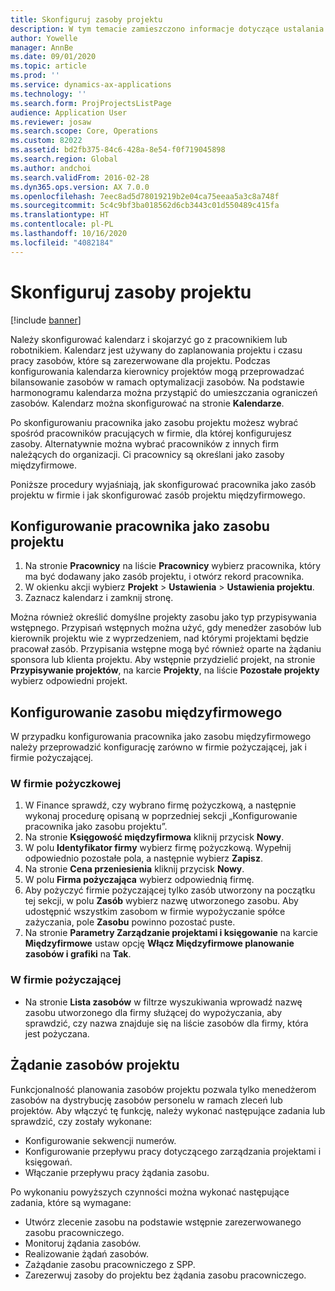 ```yaml
---
title: Skonfiguruj zasoby projektu
description: W tym temacie zamieszczono informacje dotyczące ustalania lub żądania zasobów w ramach projektu.
author: Yowelle
manager: AnnBe
ms.date: 09/01/2020
ms.topic: article
ms.prod: ''
ms.service: dynamics-ax-applications
ms.technology: ''
ms.search.form: ProjProjectsListPage
audience: Application User
ms.reviewer: josaw
ms.search.scope: Core, Operations
ms.custom: 82022
ms.assetid: bd2fb375-84c6-428a-8e54-f0f719045898
ms.search.region: Global
ms.author: andchoi
ms.search.validFrom: 2016-02-28
ms.dyn365.ops.version: AX 7.0.0
ms.openlocfilehash: 7eec8ad5d78019219b2e04ca75eeaa5a3c8a748f
ms.sourcegitcommit: 5c4c9bf3ba018562d6cb3443c01d550489c415fa
ms.translationtype: HT
ms.contentlocale: pl-PL
ms.lasthandoff: 10/16/2020
ms.locfileid: "4082184"
---
```

# <a name="set-up-project-resources"></a>Skonfiguruj zasoby projektu

[!include [banner](../includes/banner.md)]

Należy skonfigurować kalendarz i skojarzyć go z pracownikiem lub robotnikiem. Kalendarz jest używany do zaplanowania projektu i czasu pracy zasobów, które są zarezerwowane dla projektu. Podczas konfigurowania kalendarza kierownicy projektów mogą przeprowadzać bilansowanie zasobów w ramach optymalizacji zasobów. Na podstawie harmonogramu kalendarza można przystąpić do umieszczania ograniczeń zasobów. Kalendarz można skonfigurować na stronie **Kalendarze**.

Po skonfigurowaniu pracownika jako zasobu projektu możesz wybrać spośród pracowników pracujących w firmie, dla której konfigurujesz zasoby. Alternatywnie można wybrać pracowników z innych firm należących do organizacji. Ci pracownicy są określani jako zasoby międzyfirmowe.

Poniższe procedury wyjaśniają, jak skonfigurować pracownika jako zasób projektu w firmie i jak skonfigurować zasób projektu międzyfirmowego.

## <a name="set-up-a-worker-as-a-project-resource"></a>Konfigurowanie pracownika jako zasobu projektu

1. Na stronie **Pracownicy** na liście **Pracownicy** wybierz pracownika, który ma być dodawany jako zasób projektu, i otwórz rekord pracownika.
2. W okienku akcji wybierz **Projekt** &gt; **Ustawienia** &gt; **Ustawienia projektu**.
3. Zaznacz kalendarz i zamknij stronę.

Można również określić domyślne projekty zasobu jako typ przypisywania wstępnego. Przypisań wstępnych można użyć, gdy menedżer zasobów lub kierownik projektu wie z wyprzedzeniem, nad którymi projektami będzie pracował zasób. Przypisania wstępne mogą być również oparte na żądaniu sponsora lub klienta projektu. Aby wstępnie przydzielić projekt, na stronie **Przypisywanie projektów**, na karcie **Projekty**, na liście **Pozostałe projekty** wybierz odpowiedni projekt.

## <a name="set-up-an-intercompany-resource"></a>Konfigurowanie zasobu międzyfirmowego

W przypadku konfigurowania pracownika jako zasobu międzyfirmowego należy przeprowadzić konfigurację zarówno w firmie pożyczającej, jak i firmie pożyczającej.

### <a name="in-the-lending-company"></a>W firmie pożyczkowej

1. W Finance sprawdź, czy wybrano firmę pożyczkową, a następnie wykonaj procedurę opisaną w poprzedniej sekcji „Konfigurowanie pracownika jako zasobu projektu”.
2. Na stronie **Księgowość międzyfirmowa** kliknij przycisk **Nowy**.
3. W polu **Identyfikator firmy** wybierz firmę pożyczkową. Wypełnij odpowiednio pozostałe pola, a następnie wybierz **Zapisz**.
4. Na stronie **Cena przeniesienia** kliknij przycisk **Nowy**.
5. W polu **Firma pożyczająca** wybierz odpowiednią firmę.
6. Aby pożyczyć firmie pożyczającej tylko zasób utworzony na początku tej sekcji, w polu **Zasób** wybierz nazwę utworzonego zasobu. Aby udostępnić wszystkim zasobom w firmie wypożyczanie spółce zażyczania, pole **Zasobu** powinno pozostać puste.
7. Na stronie **Parametry Zarządzanie projektami i księgowanie** na karcie **Międzyfirmowe** ustaw opcję **Włącz Międzyfirmowe planowanie zasobów i grafiki** na **Tak**.

### <a name="in-the-borrowing-company"></a>W firmie pożyczającej

- Na stronie **Lista zasobów** w filtrze wyszukiwania wprowadź nazwę zasobu utworzonego dla firmy służącej do wypożyczania, aby sprawdzić, czy nazwa znajduje się na liście zasobów dla firmy, która jest pożyczana.

## <a name="request-project-resources"></a>Żądanie zasobów projektu
Funkcjonalność planowania zasobów projektu pozwala tylko menedżerom zasobów na dystrybucję zasobów personelu w ramach zleceń lub projektów. Aby włączyć tę funkcję, należy wykonać następujące zadania lub sprawdzić, czy zostały wykonane:

- Konfigurowanie sekwencji numerów.
- Konfigurowanie przepływu pracy dotyczącego zarządzania projektami i księgowań.
- Włączanie przepływu pracy żądania zasobu.

Po wykonaniu powyższych czynności można wykonać następujące zadania, które są wymagane:

- Utwórz zlecenie zasobu na podstawie wstępnie zarezerwowanego zasobu pracowniczego.
- Monitoruj żądania zasobów.
- Realizowanie żądań zasobów.
- Zażądanie zasobu pracowniczego z SPP.
- Zarezerwuj zasoby do projektu bez żądania zasobu pracowniczego.
